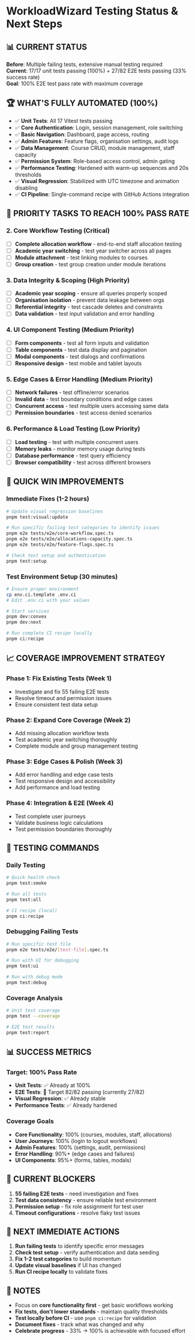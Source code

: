 # WorkloadWizard Testing Status & Next Steps

## 📊 **CURRENT STATUS**

**Before**: Multiple failing tests, extensive manual testing required  
**Current**: 17/17 unit tests passing (100%) + 27/82 E2E tests passing (33% success rate)  
**Goal**: 100% E2E test pass rate with maximum coverage

## 🏆 **WHAT'S FULLY AUTOMATED (100%)**

- ✅ **Unit Tests**: All 17 Vitest tests passing
- ✅ **Core Authentication**: Login, session management, role switching
- ✅ **Basic Navigation**: Dashboard, page access, routing
- ✅ **Admin Features**: Feature flags, organisation settings, audit logs
- ✅ **Data Management**: Course CRUD, module management, staff capacity
- ✅ **Permission System**: Role-based access control, admin gating
- ✅ **Performance Testing**: Hardened with warm-up sequences and 20s thresholds
- ✅ **Visual Regression**: Stabilized with UTC timezone and animation disabling
- ✅ **CI Pipeline**: Single-command recipe with GitHub Actions integration

## 🎯 **PRIORITY TASKS TO REACH 100% PASS RATE**

### **2. Core Workflow Testing (Critical)**

- [ ] **Complete allocation workflow** - end-to-end staff allocation testing
- [ ] **Academic year switching** - test year switcher across all pages
- [ ] **Module attachment** - test linking modules to courses
- [ ] **Group creation** - test group creation under module iterations

### **3. Data Integrity & Scoping (High Priority)**

- [ ] **Academic year scoping** - ensure all queries properly scoped
- [ ] **Organisation isolation** - prevent data leakage between orgs
- [ ] **Referential integrity** - test cascade deletes and constraints
- [ ] **Data validation** - test input validation and error handling

### **4. UI Component Testing (Medium Priority)**

- [ ] **Form components** - test all form inputs and validation
- [ ] **Table components** - test data display and pagination
- [ ] **Modal components** - test dialogs and confirmations
- [ ] **Responsive design** - test mobile and tablet layouts

### **5. Edge Cases & Error Handling (Medium Priority)**

- [ ] **Network failures** - test offline/error scenarios
- [ ] **Invalid data** - test boundary conditions and edge cases
- [ ] **Concurrent access** - test multiple users accessing same data
- [ ] **Permission boundaries** - test access denied scenarios

### **6. Performance & Load Testing (Low Priority)**

- [ ] **Load testing** - test with multiple concurrent users
- [ ] **Memory leaks** - monitor memory usage during tests
- [ ] **Database performance** - test query efficiency
- [ ] **Browser compatibility** - test across different browsers

## 🚀 **QUICK WIN IMPROVEMENTS**

### **Immediate Fixes (1-2 hours)**

```bash
# Update visual regression baselines
pnpm test:visual:update

# Run specific failing test categories to identify issues
pnpm e2e tests/e2e/core-workflow.spec.ts
pnpm e2e tests/e2e/allocations-capacity.spec.ts
pnpm e2e tests/e2e/feature-flags.spec.ts

# Check test setup and authentication
pnpm test:setup
```

### **Test Environment Setup (30 minutes)**

```bash
# Ensure proper environment
cp env.ci.template .env.ci
# Edit .env.ci with your values

# Start services
pnpm dev:convex
pnpm dev:next

# Run complete CI recipe locally
pnpm ci:recipe
```

## 📈 **COVERAGE IMPROVEMENT STRATEGY**

### **Phase 1: Fix Existing Tests (Week 1)**

- Investigate and fix 55 failing E2E tests
- Resolve timeout and permission issues
- Ensure consistent test data setup

### **Phase 2: Expand Core Coverage (Week 2)**

- Add missing allocation workflow tests
- Test academic year switching thoroughly
- Complete module and group management testing

### **Phase 3: Edge Cases & Polish (Week 3)**

- Add error handling and edge case tests
- Test responsive design and accessibility
- Add performance and load testing

### **Phase 4: Integration & E2E (Week 4)**

- Test complete user journeys
- Validate business logic calculations
- Test permission boundaries thoroughly

## 🔧 **TESTING COMMANDS**

### **Daily Testing**

```bash
# Quick health check
pnpm test:smoke

# Run all tests
pnpm test:all

# CI recipe (local)
pnpm ci:recipe
```

### **Debugging Failing Tests**

```bash
# Run specific test file
pnpm e2e tests/e2e/[test-file].spec.ts

# Run with UI for debugging
pnpm test:ui

# Run with debug mode
pnpm test:debug
```

### **Coverage Analysis**

```bash
# Unit test coverage
pnpm test --coverage

# E2E test results
pnpm test:report
```

## 📊 **SUCCESS METRICS**

### **Target: 100% Pass Rate**

- **Unit Tests**: ✅ Already at 100%
- **E2E Tests**: 🎯 Target 82/82 passing (currently 27/82)
- **Visual Regression**: ✅ Already stable
- **Performance Tests**: ✅ Already hardened

### **Coverage Goals**

- **Core Functionality**: 100% (courses, modules, staff, allocations)
- **User Journeys**: 100% (login to logout workflows)
- **Admin Features**: 100% (settings, audit, permissions)
- **Error Handling**: 90%+ (edge cases and failures)
- **UI Components**: 95%+ (forms, tables, modals)

## 🚨 **CURRENT BLOCKERS**

1. **55 failing E2E tests** - need investigation and fixes
2. **Test data consistency** - ensure reliable test environment
3. **Permission setup** - fix role assignment for test user
4. **Timeout configurations** - resolve flaky test issues

## 🎯 **NEXT IMMEDIATE ACTIONS**

1. **Run failing tests** to identify specific error messages
2. **Check test setup** - verify authentication and data seeding
3. **Fix 1-2 test categories** to build momentum
4. **Update visual baselines** if UI has changed
5. **Run CI recipe locally** to validate fixes

## 📝 **NOTES**

- Focus on **core functionality first** - get basic workflows working
- **Fix tests, don't lower standards** - maintain quality thresholds
- **Test locally before CI** - use `pnpm ci:recipe` for validation
- **Document fixes** - track what was changed and why
- **Celebrate progress** - 33% → 100% is achievable with focused effort
